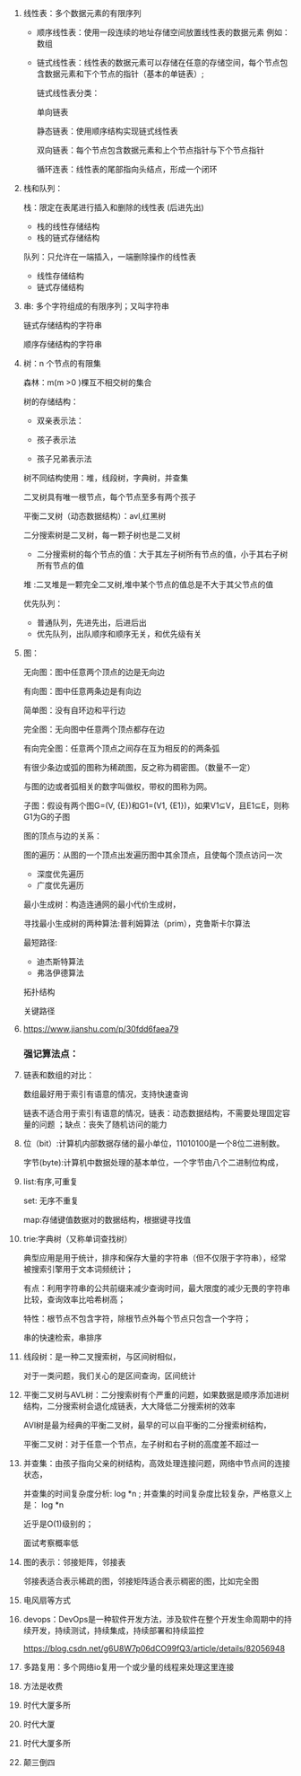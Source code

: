 1. 线性表：多个数据元素的有限序列

   - 顺序线性表：使用一段连续的地址存储空间放置线性表的数据元素 例如：数组

   - 链式线性表：线性表的数据元素可以存储在任意的存储空间，每个节点包含数据元素和下个节点的指针（基本的单链表）;

     链式线性表分类：

     单向链表

     静态链表：使用顺序结构实现链式线性表

     双向链表：每个节点包含数据元素和上个节点指针与下个节点指针

     循环连表：线性表的尾部指向头结点，形成一个闭环

2. 栈和队列：

   栈：限定在表尾进行插入和删除的线性表 (后进先出)

   - 栈的线性存储结构
   - 栈的链式存储结构

   队列：只允许在一端插入，一端删除操作的线性表

   - 线性存储结构
   - 链式存储结构

3. 串: 多个字符组成的有限序列；又叫字符串

   链式存储结构的字符串

   顺序存储结构的字符串

4. 树：n 个节点的有限集

   森林：m(m >0 )棵互不相交树的集合

   树的存储结构：

   - 双亲表示法：

   - 孩子表示法
   - 孩子兄弟表示法

   树不同结构使用：堆，线段树，字典树，并查集

   二叉树具有唯一根节点，每个节点至多有两个孩子

   平衡二叉树（动态数据结构）：avl,红黑树

   二分搜索树是二叉树，每一颗子树也是二叉树

   - 二分搜索树的每个节点的值：大于其左子树所有节点的值，小于其右子树所有节点的值

   堆 :二叉堆是一颗完全二叉树,堆中某个节点的值总是不大于其父节点的值

   优先队列：

   - 普通队列，先进先出，后进后出
   - 优先队列，出队顺序和顺序无关，和优先级有关

5. 图：

   无向图：图中任意两个顶点的边是无向边

   有向图：图中任意两条边是有向边

   简单图：没有自环边和平行边

   完全图：无向图中任意两个顶点都存在边

   有向完全图：任意两个顶点之间存在互为相反的的两条弧

   有很少条边或弧的图称为稀疏图，反之称为稠密图。（数量不一定）

   与图的边或者弧相关的数字叫做权，带权的图称为网。

   子图：假设有两个图G=(V, {E})和G1=(V1, {E1})，如果V1⊆V，且E1⊆E，则称G1为G的子图

   图的顶点与边的关系：

   图的遍历：从图的一个顶点出发遍历图中其余顶点，且使每个顶点访问一次

   - 深度优先遍历
   - 广度优先遍历

   最小生成树：构造连通网的最小代价生成树，

   寻找最小生成树的两种算法:普利姆算法（prim），克鲁斯卡尔算法

   最短路径:

   - 迪杰斯特算法
   - 弗洛伊德算法

   拓扑结构

   关键路径

6. https://www.jianshu.com/p/30fdd6faea79 

   ### 强记算法点：

7. 链表和数组的对比：

   数组最好用于索引有语意的情况，支持快速查询

   链表不适合用于索引有语意的情况，链表：动态数据结构，不需要处理固定容量的问题 ；缺点：丧失了随机访问的能力

8. 位（bit）:计算机内部数据存储的最小单位，11010100是一个8位二进制数。

   字节(byte):计算机中数据处理的基本单位，一个字节由八个二进制位构成，

9. list:有序,可重复

   set: 无序不重复

   map:存储键值数据对的数据结构，根据键寻找值

10. trie:字典树（又称单词查找树）

    典型应用是用于统计，排序和保存大量的字符串（但不仅限于字符串），经常被搜索引擎用于文本词频统计；

    有点：利用字符串的公共前缀来减少查询时间，最大限度的减少无畏的字符串比较，查询效率比哈希树高；

    特性：根节点不包含字符，除根节点外每个节点只包含一个字符；

    串的快速检索，串排序

11. 线段树：是一种二叉搜索树，与区间树相似，

    对于一类问题，我们关心的是区间查询，区间统计

12. 平衡二叉树与AVL树：二分搜索树有个严重的问题，如果数据是顺序添加进树结构，二分搜索树会退化成链表，大大降低二分搜索树的效率

    AVl树是最为经典的平衡二叉树，最早的可以自平衡的二分搜索树结构，

    平衡二叉树：对于任意一个节点，左子树和右子树的高度差不超过一

1. 并查集：由孩子指向父亲的树结构，高效处理连接问题，网络中节点间的连接状态，

   并查集的时间复杂度分析: log *n  ; 并查集的时间复杂度比较复杂，严格意义上是： log *n  

   近乎是O(1)级别的；

   面试考察概率低

2. 图的表示：邻接矩阵，邻接表

   邻接表适合表示稀疏的图，邻接矩阵适合表示稠密的图，比如完全图

3. 电风扇等方式

4. devops：DevOps是一种软件开发方法，涉及软件在整个开发生命周期中的持续开发，持续测试，持续集成，持续部署和持续监控

   https://blog.csdn.net/g6U8W7p06dCO99fQ3/article/details/82056948

5. 多路复用：多个网络io复用一个或少量的线程来处理这里连接

6. 方法是收费

7. 时代大厦多所

8. 时代大厦

9. 时代大厦多所

10. 颠三倒四

